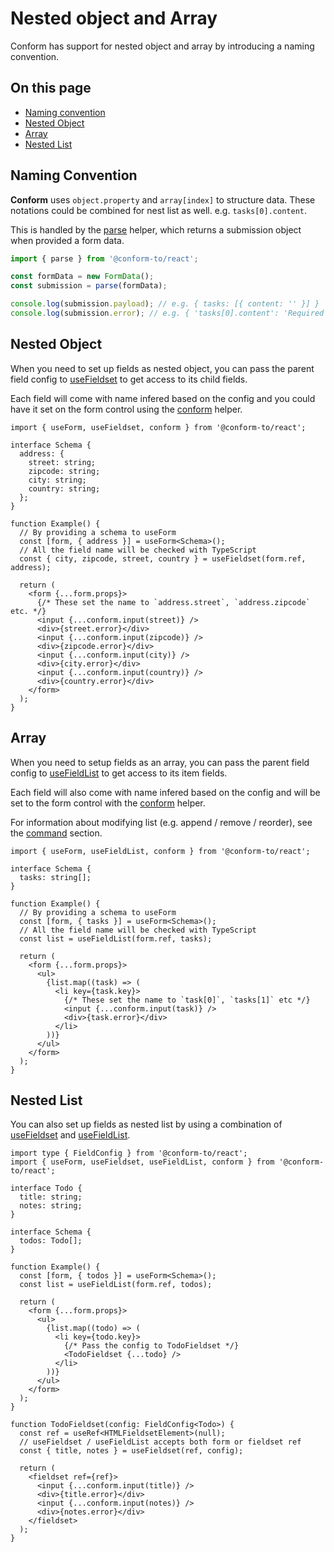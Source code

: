 # Nested object and Array

Conform has support for nested object and array by introducing a naming convention.

<!-- aside -->

## On this page

- [Naming convention](#naming-convention)
- [Nested Object](#nested-object)
- [Array](#array)
- [Nested List](#nested-list)

<!-- /aside -->

<!-- row -->

<!-- col -->

## Naming Convention

**Conform** uses `object.property` and `array[index]` to structure data. These notations could be combined for nest list as well. e.g. `tasks[0].content`.

This is handled by the [parse](/packages/conform-react/README.md#parse) helper, which returns a submission object when provided a form data.

<!-- /col -->

<!-- col sticky=true -->

<!-- code -->

```ts
import { parse } from '@conform-to/react';

const formData = new FormData();
const submission = parse(formData);

console.log(submission.payload); // e.g. { tasks: [{ content: '' }] }
console.log(submission.error); // e.g. { 'tasks[0].content': 'Required' }
```

<!-- /code -->

<!-- /col -->

<!-- /row -->

<!-- row -->

<!-- col -->

## Nested Object

When you need to set up fields as nested object, you can pass the parent field config to [useFieldset](/packages/conform-react/README.md#usefieldset) to get access to its child fields.

Each field will come with name infered based on the config and you could have it set on the form control using the [conform](/packages/conform-react/README.md#conform) helper.

<!-- /col -->

<!-- col sticky=true -->

<!-- code -->

```tsx
import { useForm, useFieldset, conform } from '@conform-to/react';

interface Schema {
  address: {
    street: string;
    zipcode: string;
    city: string;
    country: string;
  };
}

function Example() {
  // By providing a schema to useForm
  const [form, { address }] = useForm<Schema>();
  // All the field name will be checked with TypeScript
  const { city, zipcode, street, country } = useFieldset(form.ref, address);

  return (
    <form {...form.props}>
      {/* These set the name to `address.street`, `address.zipcode` etc. */}
      <input {...conform.input(street)} />
      <div>{street.error}</div>
      <input {...conform.input(zipcode)} />
      <div>{zipcode.error}</div>
      <input {...conform.input(city)} />
      <div>{city.error}</div>
      <input {...conform.input(country)} />
      <div>{country.error}</div>
    </form>
  );
}
```

<!-- /code -->

<!-- /col -->

<!-- /row -->

<!-- row -->

<!-- col -->

## Array

When you need to setup fields as an array, you can pass the parent field config to [useFieldList](/packages/conform-react/README.md#usefieldlist) to get access to its item fields.

Each field will also come with name infered based on the config and will be set to the form control with the [conform](/packages/conform-react/README.md#conform) helper.

For information about modifying list (e.g. append / remove / reorder), see the [command](/docs/commands.md) section.

<!-- /col -->

<!-- col sticky=true -->

<!-- code -->

```tsx
import { useForm, useFieldList, conform } from '@conform-to/react';

interface Schema {
  tasks: string[];
}

function Example() {
  // By providing a schema to useForm
  const [form, { tasks }] = useForm<Schema>();
  // All the field name will be checked with TypeScript
  const list = useFieldList(form.ref, tasks);

  return (
    <form {...form.props}>
      <ul>
        {list.map((task) => (
          <li key={task.key}>
            {/* These set the name to `task[0]`, `tasks[1]` etc */}
            <input {...conform.input(task)} />
            <div>{task.error}</div>
          </li>
        ))}
      </ul>
    </form>
  );
}
```

<!-- /code -->

<!-- /col -->

<!-- /row -->

<!-- row -->

<!-- col -->

## Nested List

You can also set up fields as nested list by using a combination of [useFieldset](/packages/conform-react/README.md#usefieldset) and [useFieldList](/packages/conform-react/README.md#usefieldlist).

<!-- /col -->

<!-- col sticky=true -->

<!-- code -->

```tsx
import type { FieldConfig } from '@conform-to/react';
import { useForm, useFieldset, useFieldList, conform } from '@conform-to/react';

interface Todo {
  title: string;
  notes: string;
}

interface Schema {
  todos: Todo[];
}

function Example() {
  const [form, { todos }] = useForm<Schema>();
  const list = useFieldList(form.ref, todos);

  return (
    <form {...form.props}>
      <ul>
        {list.map((todo) => (
          <li key={todo.key}>
            {/* Pass the config to TodoFieldset */}
            <TodoFieldset {...todo} />
          </li>
        ))}
      </ul>
    </form>
  );
}

function TodoFieldset(config: FieldConfig<Todo>) {
  const ref = useRef<HTMLFieldsetElement>(null);
  // useFieldset / useFieldList accepts both form or fieldset ref
  const { title, notes } = useFieldset(ref, config);

  return (
    <fieldset ref={ref}>
      <input {...conform.input(title)} />
      <div>{title.error}</div>
      <input {...conform.input(notes)} />
      <div>{notes.error}</div>
    </fieldset>
  );
}
```

<!-- code -->

<!-- /col -->

<!-- /row -->
